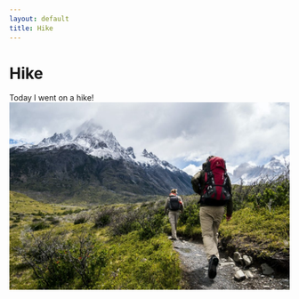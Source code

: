 ```yaml
---
layout: default
title: Hike
---
```


# Hike

Today I went on a hike!
![hike](./images/hike.jpg)

     